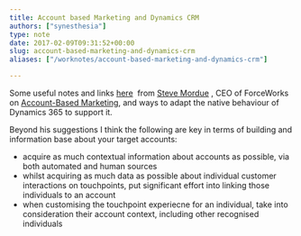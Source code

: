 ```yaml
---
title: Account based Marketing and Dynamics CRM
authors: ["synesthesia"]
type: note
date: 2017-02-09T09:31:52+00:00
slug: account-based-marketing-and-dynamics-crm 
aliases: ["/worknotes/account-based-marketing-and-dynamics-crm"]

---
```

Some useful notes and links [here][1]  from [Steve Mordue][2] , CEO of ForceWorks on [Account-Based Marketing][3], and ways to adapt the native behaviour of Dynamics 365 to support it.

Beyond his suggestions I think the following are key in terms of building and information base about your target accounts:

  * acquire as much contextual information about accounts as possible, via both automated and human sources
  * whilst acquiring as much data as possible about individual customer interactions on touchpoints, put significant effort into linking those individuals to an account
  * when customising the touchpoint experiecne for an individual, take into consideration their account context, including other recognised individuals

&nbsp;

 [1]: https://stevemordue.com/dynamics-365-pivoting-sales-for-account-based-marketing/
 [2]: https://stevemordue.com/
 [3]: https://en.wikipedia.org/wiki/Account-based_marketing